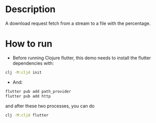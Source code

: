 # Description

A download request fetch from a stream to a file with the percentage.

# How to run

- Before running Clojure flutter, this demo needs to install the flutter dependencies with:

```bash
clj -M:cljd init
```

- And:

```bash
flutter pub add path_provider
flutter pub add http
```

and after these two processes, you can do

```bash
clj -M:cljd flutter
```

